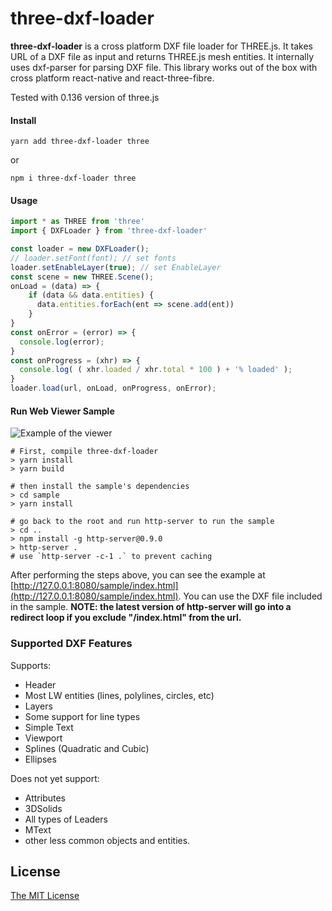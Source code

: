 
# three-dxf-loader

**three-dxf-loader** is a cross platform DXF file loader for THREE.js. It takes URL of a DXF file as input and returns THREE.js mesh entities. It internally uses dxf-parser for parsing DXF file. This library works out of the box with cross platform react-native and react-three-fibre.

Tested with 0.136 version of three.js

#### Install
```
yarn add three-dxf-loader three
```
or
```
npm i three-dxf-loader three
```

#### Usage
```javascript
import * as THREE from 'three'
import { DXFLoader } from 'three-dxf-loader'

const loader = new DXFLoader();
// loader.setFont(font); // set fonts
loader.setEnableLayer(true); // set EnableLayer
const scene = new THREE.Scene();
onLoad = (data) => {
    if (data && data.entities) {
      data.entities.forEach(ent => scene.add(ent))
    }
}
const onError = (error) => {
  console.log(error);
}
const onProgress = (xhr) => {
  console.log( ( xhr.loaded / xhr.total * 100 ) + '% loaded' );
}
loader.load(url, onLoad, onProgress, onError);
```

#### Run Web Viewer Sample
![Example of the viewer](https://raw.githubusercontent.com/prolincur/three-dxf-loader/master/sample/data/snapshot.png "What the sample looks like")

```
# First, compile three-dxf-loader
> yarn install
> yarn build

# then install the sample's dependencies
> cd sample
> yarn install

# go back to the root and run http-server to run the sample
> cd ..
> npm install -g http-server@0.9.0
> http-server .
# use `http-server -c-1 .` to prevent caching
```

After performing the steps above, you can see the example at [http://127.0.0.1:8080/sample/index.html](http://127.0.0.1:8080/sample/index.html). You can use the DXF file included in the sample. **NOTE: the latest version of http-server will go into a redirect loop if you exclude "/index.html" from the url.**


### Supported DXF Features
Supports:
* Header
* Most LW entities (lines, polylines, circles, etc)
* Layers
* Some support for line types
* Simple Text
* Viewport
* Splines (Quadratic and Cubic)
* Ellipses
 
Does not yet support:
* Attributes
* 3DSolids
* All types of Leaders
* MText
* other less common objects and entities.

## License

[The MIT License](http://opensource.org/licenses/MIT)

